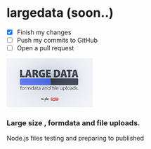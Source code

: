 # largedata (soon..)
- [x] Finish my changes
- [ ] Push my commits to GitHub
- [ ] Open a pull request

![](image.png)

### Large size , formdata and file uploads.
Node.js files testing and preparing to published

